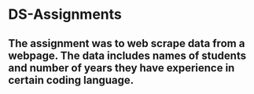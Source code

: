 # DS-Assignments
## The assignment was to web scrape data from a webpage. The data includes names of students and number of years they have experience in certain coding language. 
